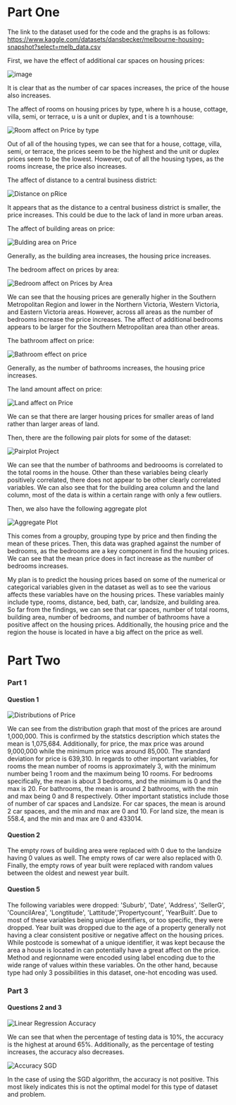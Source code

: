 # Part One
The link to the dataset used for the code and the graphs is as follows:
https://www.kaggle.com/datasets/dansbecker/melbourne-housing-snapshot?select=melb_data.csv



First, we have the effect of additional car spaces on housing prices:

![image](https://user-images.githubusercontent.com/104324776/164999512-cd5d3b95-f4ea-47c0-8a77-717993893fc2.png)

It is clear that as the number of car spaces increases, the price of the house also increases. 

The affect of rooms on housing prices by type, where h is a house, cottage, villa, semi, or terrace, u is a unit or duplex, and t is a townhouse:

![Room affect on Price by type](https://user-images.githubusercontent.com/104324776/164999615-beedfb9f-ecb1-411e-b325-fd5e6779a9ab.png)

Out of all of the housing types, we can see that for a house, cottage, villa, semi, or terrace, the prices seem to be the highest and the unit or duplex prices seem to be the lowest. However, out of all the housing types, as the rooms increase, the price also increases.

The affect of distance to a central business district:

![Distance on pRice](https://user-images.githubusercontent.com/104324776/164999629-e3cef68d-2fae-4807-8baa-ac6d40a2a741.png)

It appears that as the distance to a central business district is smaller, the price increases. This could be due to the lack of land in more urban areas.

The affect of building areas on price:

![Bulding area on Price](https://user-images.githubusercontent.com/104324776/164999648-ac557bba-1507-459a-9693-ec55a123dfd0.png)

Generally, as the building area increases, the housing price increases. 

The bedroom affect on prices by area:

![Bedroom affect on Prices by Area](https://user-images.githubusercontent.com/104324776/164999653-5dc4ac50-edff-485e-aa05-cc2e28781593.png)

We can see that the housing prices are generally higher in the Southern Metropolitan Region and lower in the Northern Victoria, Western Victoria, and Eastern Victoria areas. However, across all areas as the number of bedrooms increase the price increases. The affect of additional bedrooms appears to be larger for the Southern Metropolitan area than other areas. 


The bathroom affect on price:

![Bathroom effect on price](https://user-images.githubusercontent.com/104324776/164999670-95994c09-026a-4baf-baa5-c017194e269e.png)

Generally, as the number of bathrooms increases, the housing price increases. 

The land amount affect on price:

![Land affect on Price](https://user-images.githubusercontent.com/104324776/164999682-7ff60c44-1b7c-42c7-9217-5be581b89e17.png)

We can se that there are larger housing prices for smaller areas of land rather than larger areas of land. 

Then, there are the following pair plots for some of the dataset:

![Pairplot Project](https://user-images.githubusercontent.com/104324776/165000508-0c3651d6-f75f-4f0a-ac13-783238d99893.png)

We can see that the number of bathrooms and bedroooms is correlated to the total rooms in the house. Other than these variables being clearly positively correlated, there does not appear to be other clearly correlated variables. We can also see that for the building area column and the land column, most of the data is within a certain range with only a few outliers. 

Then, we also have the following aggregate plot 

![Aggregate Plot](https://user-images.githubusercontent.com/104324776/165621778-eec9b472-e32c-4a22-b7da-737ee7319425.png)

This comes from a groupby, grouping type by price and then finding the mean of these prices. Then, this data was graphed against the number of bedrooms, as the bedrooms are a key component in find the housing prices. We can see that the mean price does in fact increase as the number of bedrooms increases. 


My plan is to predict the housing prices based on some of the numerical or categorical variables given in the dataset as well as to see the various affects these variables have on the housing prices. These variables mainly include type, rooms, distance, bed, bath, car, landsize, and building area. 
So far from the findings, we can see that car spaces, number of total rooms, building area, number of bedrooms, and number of bathrooms have a positive affect on the housing prices. Additionally, the housing price and the region the house is located in have a big affect on the price as well.


# Part Two

### Part 1

#### Question 1
![Distributions of Price](https://user-images.githubusercontent.com/104324776/166166301-070c6067-d380-47a4-8011-3a4b4b84ad51.png)

We can see from the distribution graph that most of the prices are around 1,000,000. This is confirmed by the statstics description which states the mean is 1,075,684. Additionally, for price, the max price was around 9,000,000 while the minimum price was around 85,000. The standard deviation for price is 639,310. In regards to other important variables, for rooms the mean number of rooms is approximately 3, with the minimum number being 1 room and the maximum being 10 rooms. For bedrooms specifically, the mean is about 3 bedrooms, and the minimum is 0 and the max is 20. For bathrooms, the mean is around 2 bathrooms, with the min and max being 0 and 8 respectively. Other important statistics include those of number of car spaces and Landsize. For car spaces, the mean is around 2 car spaces, and the min and max are 0 and 10. For land size, the mean is 558.4, and the min and max are 0 and 433014. 

#### Question 2
The empty rows of building area were replaced with 0 due to the landsize having 0 values as well. The empty rows of car were also replaced with 0. Finally, the empty rows of year built were replaced with random values between the oldest and newest year built. 

#### Question 5

The following variables were dropped: 'Suburb', 'Date', 'Address', 'SellerG', 'CouncilArea', 'Longtitude', 'Lattitude','Propertycount', 'YearBuilt'. Due to most of these variables being unique identifiers, or too specific, they were dropped. Year built was dropped due to the age of a property generally not having a clear consistent positive or negative affect on the housing prices. While postcode is somewhat of a unique identifier, it was kept because the area a house is located in can potentially have a great affect on the price. 
Method and regionname were encoded using label encoding due to the wide range of values within these variables. On the other hand, because type had only 3 possibilities in this dataset, one-hot encoding was used. 

### Part 3

#### Questions 2 and 3

![Linear Regression Accuracy](https://user-images.githubusercontent.com/104324776/166167306-f9fb36ef-ea04-4fbc-b7a5-e3332f11a10f.png)

We can see that when the percentage of testing data is 10%, the accuracy is the highest at around 65%. Additionally, as the percentage of testing increases, the accuracy also decreases. 

![Accuracy SGD](https://user-images.githubusercontent.com/104324776/166167384-e35755e9-3133-4123-892d-284e4839d4d9.png)

In the case of using the SGD algorithm, the accuracy is not positive. This most likely indicates this is not the optimal model for this type of dataset and problem. 




